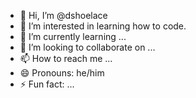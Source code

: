 - 👋 Hi, I’m @dshoelace
- 👀 I’m interested in learning how to code.
- 🌱 I’m currently learning ...
- 💞️ I’m looking to collaborate on ...
- 📫 How to reach me ...
- 😄 Pronouns: he/him
- ⚡ Fun fact: ...

<!---
dshoelace/dshoelace is a ✨ special ✨ repository because its `README.md` (this file) appears on your GitHub profile.
You can click the Preview link to take a look at your changes.
--->
